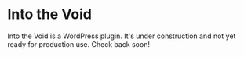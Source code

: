 # Into the Void
Into the Void is a WordPress plugin. It's under construction and not
yet ready for production use. Check back soon!

